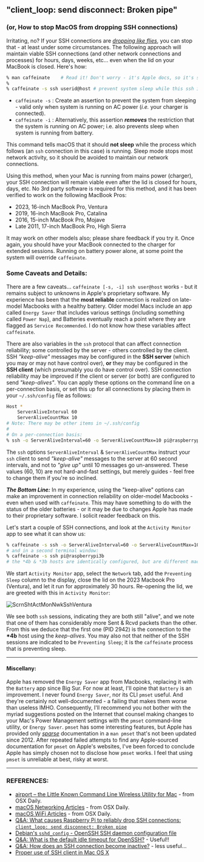 ## "client_loop: send disconnect: Broken pipe"

### (or, How to stop MacOS from dropping SSH connections)

Irritating, no? If your SSH connections are [*dropping like flies*](https://idioms.thefreedictionary.com/drop+like+flies), you can stop that - at least under some circumstances. The following approach will maintain viable SSH connections (and other network connections and processes) for hours, days, weeks, etc... even when the lid on your MacBook is closed. Here's how:

```zsh
% man caffeinate    # Read it! Don't worry - it's Apple docs, so it's skimpy 
% 
% caffeinate -s ssh userid@host # prevent system sleep while this ssh instance is alive
```

* `caffeinate -s` :   Create an assertion to prevent the system from sleeping - valid only when system is running on AC power (*i.e.* your charger is connected). 
* `caffeinate -i` :   Alternatively, this assertion ***removes*** the restriction that the system is running on AC power; i.e. also prevents sleep when system is running from battery. 

This command tells macOS that it should **not sleep** while the process which follows (an `ssh` connection in this case) is running. Sleep mode stops most network activity, so it should be avoided to maintain our network connections. 

Using this method, when your Mac is running from mains power (charger), your SSH connection will remain viable even after the lid is closed for hours, days, etc. No 3rd party software is required for this method, and it has been verified to work on the following MacBook Pros:

- 2023, 16-inch MacBook Pro, Ventura
- 2019, 16-inch MacBook Pro, Catalina
- 2016, 15-inch MacBook Pro, Mojave
- Late 2011, 17-inch MacBook Pro, High Sierra 

It may work on other models also; please share feedback if you try it. Once again, you should have your MacBook connected to the charger for extended sessions. Running on battery power alone, at some point the system will override `caffeinate`. 

### Some Caveats and Details:

There are a few caveats... `caffeinate [-s, -i] ssh user@host` works - but it remains subject to unknowns in Apple's proprietary software. My experience has been that the **most reliable** connection is realized on late-model Macbooks with a healthy battery. Older model Macs include an app called `Energy Saver` that includes various settings (including something called `Power Nap`), and Batteries eventually reach a point where they are flagged as `Service Recommended`. I do not know how these variables affect `caffeinate`. 

There are also variables in the `ssh` protocol that can affect connection reliability; some controlled by the server - others controlled by the client. SSH *"keep-alive"* messages may be configured in the **SSH server** (which you may or may not have control over), **or** they may be configured in the **SSH client** (which presumably you do have control over). SSH connection reliability may be improved if the client or server (or both) are configured to send *"keep-alives"*. You can apply these options on the command line on a per-connection basis, or set this up for all connections by placing them in your `~/.ssh/config` file as follows: 

```zsh
Host *
    ServerAliveInterval 60
    ServerAliveCountMax 10
# Note: There may be other items in ~/.ssh/config
#
# On a per-connection basis: 
% ssh -o ServerAliveInterval=60 -o ServerAliveCountMax=10 pi@raspberrypi4b
```

The `ssh` options `ServerAliveInterval` & `ServerAliveCountMax` instruct your `ssh` client to send *"keep-alive"* messages to the server at 60 second intervals, and not to *"give up"* until 10 messages go un-answered. These values (60, 10) are not hard-and-fast settings, but merely guides - feel free to  change them if you're so inclined. 

***The Bottom Line:*** In my experience, using the "keep-alive" options can make an improvement in connection reliability on older-model Macbooks - even when used with `caffeinate`. This may have something to do with the status of the older batteries - or it may be due to changes Apple has made to their proprietary software. I solicit reader feedback on this.

Let's start a couple of SSH connections, and look at the `Activity Monitor` app to see what it can show us:

```zsh
% caffeinate -s ssh -o ServerAliveInterval=60 -o ServerAliveCountMax=10 pi@raspberrypi4b
# and in a second terminal window:
% caffeinate -s ssh pi@raspberrypi3b
# the *4b & *3b hosts are identically configured, but are different machines
```

We start `Activity Monitor` app, select the `Network` tab, add the `Preventing Sleep` column to the display, close the lid on the 2023 Macbook Pro (Ventura), and let it run for approximately 30 hours. Re-opening the lid, we are greeted with this in `Activity Monitor`: 

![ScrnShtActMonNwkSshVentura](/Users/jmoore/Documents/GitHub/seamusdemora.github.io/pix/ScrnShtActMonNwkSshVentura.png)

We see both `ssh` sessions, indicating they are both still "alive", and we note that one of them has considerably more Sent & Rcvd packets than the other. From this we deduce that the first one (PID 2942) is the connection to the **\*4b** host using the *keep-alives*. You may also not that neither of the SSH sessions are indicated to be `Preventing Sleep`; it is the `caffeinate` process that is preventing sleep. 



---

#### Miscellany:

Apple has removed the `Energy Saver` app from Macbooks, replacing it with the `Battery` app since Big Sur.  For now at least, I'll opine that `Battery` is an improvement. I never found `Energy Saver`, nor its CLI `pmset` useful. And they're certainly not well-documented - a failing that makes them worse than useless IMHO. Consequently, I'll recommend you not bother with the myriad suggestions posted on the Internet that counsel making changes to your Mac's Power Management settings with the `pmset` command-line utility, or `Energy Saver`.  `pmset` has some interesting features, but Apple has provided only [*sparse*](https://idioms.thefreedictionary.com/piss-poor) documentation in a `man pmset` that's not been updated since 2012. After repeated failed attempts to find any Apple-sourced documentation for `pmset` on Apple's websites, I've been forced to conclude Apple has simply chosen not to disclose how `pmset` works. I feel that using `pmset` is unreliable at best, risky at worst. 

---

### REFERENCES:

* [airport – the Little Known Command Line Wireless Utility for Mac](https://osxdaily.com/2007/01/18/airport-the-little-known-command-line-wireless-utility/) - from OSX Daily.
* [macOS Networking Articles](https://osxdaily.com/tag/networking/) - from OSX Daily.
* [macOS WiFi Articles](https://osxdaily.com/tag/wi-fi/) - from OSX Daily. 
* [Q&A: What causes Raspberry Pi to reliably drop SSH connections: `client_loop: send disconnect: Broken pipe`](https://raspberrypi.stackexchange.com/questions/111265/what-causes-raspberry-pi-to-reliably-drop-ssh-connections-client-loop-send-di) 
* [Debian's `sshd_config` - OpenSSH SSH daemon configuration file](https://manpages.debian.org/buster/openssh-server/sshd_config.5.en.html) 
* [Q&A: What is the default idle timeout for OpenSSH?](https://unix.stackexchange.com/questions/150402/what-is-the-default-idle-timeout-for-openssh) - Useful!!
* [Q&A: How does an SSH connection become inactive?](https://unix.stackexchange.com/questions/263302/how-does-an-ssh-connection-become-inactive) - less useful... 
* [Proper use of SSH client in Mac OS X](https://www.getpagespeed.com/work/proper-use-of-ssh-client-in-mac-os-x) 
